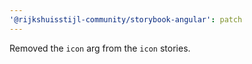 ```yaml
---
'@rijkshuisstijl-community/storybook-angular': patch
---
```


Removed the `icon` arg from the `icon` stories.
